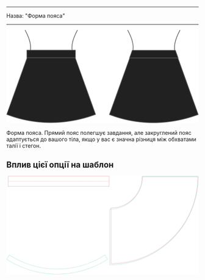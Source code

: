- - -
Назва: "Форма пояса"
- - -

![Форма пояса](waistbandshape.svg)

Форма пояса. Прямий пояс полегшує завдання, але закруглений пояс адаптується до вашого тіла, якщо у вас є значна різниця між обхватами талії і стегон.

## Вплив цієї опції на шаблон

![На цьому зображенні показано вплив цієї опції шляхом накладання декількох варіантів, які мають різне значення для цієї опції](sandy_waistbandshape_sample.svg "Вплив цієї опції на шаблон")
